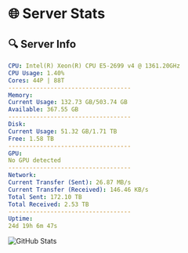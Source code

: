 # 🌐 Server Stats
## 🔍 Server Info
```yaml
CPU: Intel(R) Xeon(R) CPU E5-2699 v4 @ 1361.20GHz
CPU Usage: 1.40%
Cores: 44P | 88T
-----------------------------------
Memory:
Current Usage: 132.73 GB/503.74 GB
Available: 367.55 GB
-----------------------------------
Disk:
Current Usage: 51.32 GB/1.71 TB
Free: 1.58 TB
-----------------------------------
GPU:
No GPU detected
-----------------------------------
Network:
Current Transfer (Sent): 26.87 MB/s
Current Transfer (Received): 146.46 KB/s
Total Sent: 172.10 TB
Total Received: 2.53 TB
-----------------------------------
Uptime:
24d 19h 6m 47s
```
![GitHub Stats](https://img.shields.io/badge/Updated-2025-03-04_17:50:05-blue)